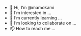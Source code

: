 - 👋 Hi, I’m @mamokami
- 👀 I’m interested in ...
- 🌱 I’m currently learning ...
- 💞️ I’m looking to collaborate on ...
- 📫 How to reach me ...

<!---
mamokami/mamokami is a ✨ special ✨ repository because its `README.md` (this file) appears on your GitHub profile.
You can click the Preview link to take a look at your changes.
--->
